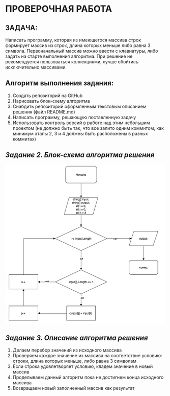 # **ПРОВЕРОЧНАЯ РАБОТА**

## ЗАДАЧА:
Написать программу, которая из имеющегося массива строк формирует массив из строк, длина которых меньше либо равна 3 символа. Первоначальный массив можно ввести с клавиатуры, либо задать на старте выполнения алгоритма. При решение не рекомендуется пользоваться коллекциями, лучше обойтись исключительно массивами.

## Алгоритм выполнения задания:
1. Создать репозиторий на GitHub
2. Нарисовать блок-схему алгоритма
3. Снабдить репозиторий оформленным текстовым описанием решения (файл README.md)
4. Написать программу, решающую поставленную задачу
5. Использовать контроль версий в работе над этим небольшим проектом (не должно быть так, что все залито одним коммитом, как минимум этапы 2, 3 и 4 должны быть расположены в разных коммитах)

## *Задание 2. Блок-схема алгоритма решения*

![Alt-текст](shema.jpg.png)

## *Задание 3. Описание алгоритма решения*

1. Делаем перебор значений из исходного массива
2. Проверяем каждое значение из массива на соответствие условию: строки, длина которых меньше, либо равна 3 символам
3. Если строка удовлетворяет условию, кладем значение в новый массив
4. Проделываем данный алгоритм пока не достигнем конца исходного массива
5. Возвращаем новый заполненный массив как результат
